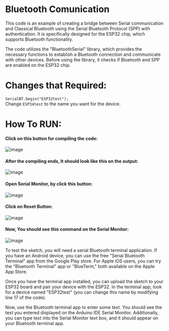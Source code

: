 # Bluetooth Comunication

This code is an example of creating a bridge between Serial communication and Classical Bluetooth using the Serial Bluetooth Protocol (SPP) with authentication. It is specifically designed for the ESP32 chip, which supports Bluetooth functionality.

The code utilizes the "BluetoothSerial" library, which provides the necessary functions to establish a Bluetooth connection and communicate with other devices. Before using the library, it checks if Bluetooth and SPP are enabled on the ESP32 chip.

# Changes that Required:

`SerialBT.begin("ESP32test");` <br>
Change `ESP34test` to the name you want for the device.
 

# How To RUN:

#### Click on this button for compiling the code:  <br>
![image](https://user-images.githubusercontent.com/76903853/236200840-fb242ca4-5ba9-4a60-b0c9-c165ff2ba3b9.png)

#### After the compiling ends, It should look like this on the output: <br>
![image](https://user-images.githubusercontent.com/76903853/236426487-aeec3cf7-5e4e-4b1d-9fb7-75d3e2d3b64d.png)

#### Open Serial Monitor, by click this button: <br>
![image](https://user-images.githubusercontent.com/76903853/236426240-da57971c-684e-4442-b519-90536e79bc6d.png)

#### Click on Reset Button: <br>
![image](https://user-images.githubusercontent.com/76903853/236427674-db04422e-c951-467c-84fc-641df776c93b.png)

#### Now, You should see this command on the Serial Monitor:
![image](https://github.com/bargoldenberg/New_Space_EDU_SATALLITE/assets/76903853/fec8cac7-db47-4359-bc67-59a1c1a6f749)

To test the sketch, you will need a serial Bluetooth terminal application. If you have an Android device, you can use the free "Serial Bluetooth Terminal" app from the Google Play store. For Apple iOS users, you can try the "Bluetooth Terminal" app or "BlueTerm," both available on the Apple App Store.

Once you have the terminal app installed, you can upload the sketch to your ESP32 board and pair your device with the ESP32. In the terminal app, look for a device named "ESP32test" (you can change this name by modifying line 17 of the code).

Now, use the Bluetooth terminal app to enter some text. You should see the text you entered displayed on the Arduino IDE Serial Monitor. Additionally, you can type text into the Serial Monitor text box, and it should appear on your Bluetooth terminal app.


